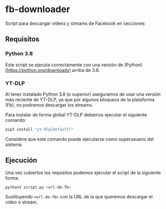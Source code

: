 # fb-downloader

Script para descargar videos y streams de Facebook en secciones

## Requisitos

### Python 3.8

Este script se ejecuta correctamente con una versión de (Python)[https://python.org/downloads] arriba de 3.8.

### YT-DLP

Al tener instalado Python 3.8 (o superior) aseguramos de usar una versión más reciente de YT-DLP, ya que por algunos bloqueos de la plataforma (Fb), no podremos descargar los streams.

Para instalar de forma global YT-DLP debemos ejecutar el siguiente comando:

```sh
pip3 install "yt-dlp[default]"
```

Considere que este comando puede ejecutarse como superusuario del sistema.

## Ejecución

Una vez cubiertos los requisitos podemos ejecutar el script de la siguiente forma:

```sh
python3 script.py <url-de-fb>
```

Sustituyendo `<url-de-fb>` con la URL de la que queremos descargar el video o stream.
